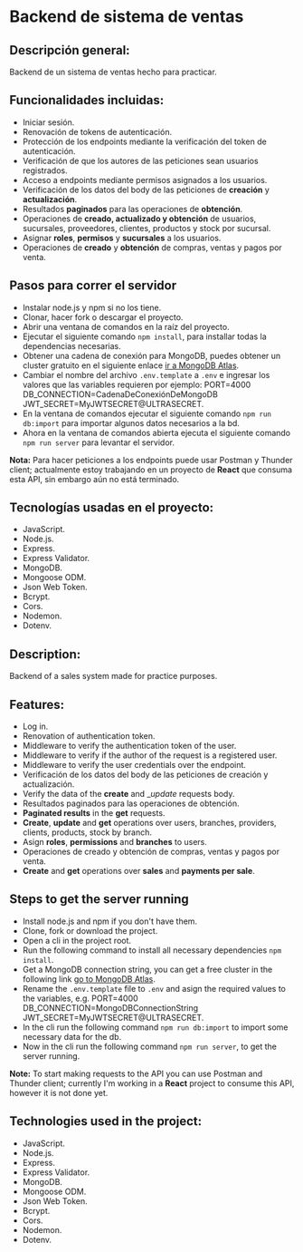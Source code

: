 # **Backend de sistema de ventas**

## **Descripción general:**

Backend de un sistema de ventas hecho para practicar.

## **Funcionalidades incluidas:**

* Iniciar sesión.
* Renovación de tokens de autenticación.
* Protección de los endpoints mediante la verificación del token de autenticación.
* Verificación de que los autores de las peticiones sean usuarios registrados.
* Acceso a endpoints mediante permisos asignados a los usuarios.
* Verificación de los datos del body de las peticiones de __creación__ y __actualización__.
* Resultados __paginados__ para las operaciones de __obtención__.
* Operaciones de __creado, actualizado y obtención__ de usuarios, sucursales, proveedores, clientes, productos y stock por sucursal.
* Asignar __roles__, __permisos__ y __sucursales__ a los usuarios.
* Operaciones de __creado__ y __obtención__ de compras, ventas y pagos por venta.

## **Pasos para correr el servidor**

* Instalar node.js y npm si no los tiene.
* Clonar, hacer fork o descargar el proyecto.
* Abrir una ventana de comandos en la raíz del proyecto.
* Ejecutar el siguiente comando ```npm install```, para installar todas la dependencias necesarias.
* Obtener una cadena de conexión para MongoDB, puedes obtener un cluster gratuito en el siguiente enlace [ir a MongoDB Atlas](https://www.mongodb.com/cloud/atlas/register "MongoDB Atlas").
* Cambiar el nombre del archivo ```.env.template``` a ```.env``` e ingresar los valores que las variables requieren por ejemplo: PORT=4000 DB_CONNECTION=CadenaDeConexiónDeMongoDB JWT_SECRET=MyJWTSECRET@ULTRASECRET.
* En la ventana de comandos ejecutar el siguiente comando ```npm run db:import``` para importar algunos datos necesarios a la bd.
* Ahora en la ventana de comandos abierta ejecuta el siguiente comando ```npm run server``` para levantar el servidor.

**Nota:** Para hacer peticiones a los endpoints puede usar Postman y Thunder client; actualmente estoy trabajando en un proyecto de __React__ que consuma esta API, sin embargo aún no está terminado.

## **Tecnologías usadas en el proyecto:**

* JavaScript.
* Node.js.
* Express.
* Express Validator.
* MongoDB.
* Mongoose ODM.
* Json Web Token.
* Bcrypt.
* Cors.
* Nodemon.
* Dotenv.

## **Description:**

Backend of a sales system made for practice purposes.

## **Features:**

* Log in.
* Renovation of authentication token.
* Middleware to verify the authentication token of the user.
* Middleware to verify if the author of the request is a registered user.
* Middleware to verify the user credentials over the endpoint.
* Verificación de los datos del body de las peticiones de creación y actualización.
* Verify the data of the __create__ and __update_ requests body.
* Resultados paginados para las operaciones de obtención.
* __Paginated results__ in the __get__ requests.
* __Create__, __update__ and __get__ operations over users, branches, providers, clients, products, stock by branch.
* Asign __roles__, __permissions__ and __branches__ to users.
* Operaciones de creado y obtención de compras, ventas y pagos por venta.
* __Create__ and __get__ operations over __sales__ and __payments per sale__.

## **Steps to get the server running**

* Install node.js and npm if you don't have them.
* Clone, fork or download the project.
* Open a cli in the project root.
* Run the following command to install all necessary dependencies ```npm install```.
* Get a MongoDB connection string, you can get a free cluster in the following link [go to MongoDB Atlas](https://www.mongodb.com/cloud/atlas/register "MongoDB Atlas").
* Rename the ```.env.template``` file to ```.env``` and asign the required values to the variables, e.g. PORT=4000 DB_CONNECTION=MongoDBConnectionString JWT_SECRET=MyJWTSECRET@ULTRASECRET.
* In the cli run the following command ```npm run db:import``` to import some necessary data for the db.
* Now in the cli run the following command ```npm run server```, to get the server running.

**Note:** To start making requests to the API you can use Postman and Thunder client; currently I'm working in a __React__ project to consume this API, however it is not done yet.

## **Technologies used in the project:**

* JavaScript.
* Node.js.
* Express.
* Express Validator.
* MongoDB.
* Mongoose ODM.
* Json Web Token.
* Bcrypt.
* Cors.
* Nodemon.
* Dotenv.